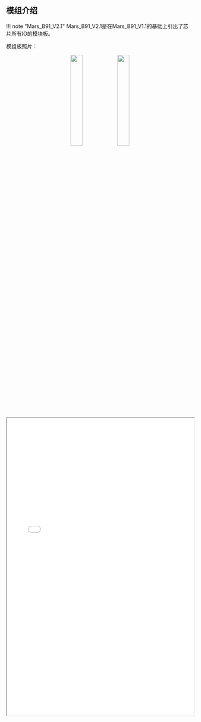 ## 模组介绍

!!! note "Mars_B91_V2.1"
    Mars_B91_V2.1是在Mars_B91_V1.1的基础上引出了芯片所有IO的模块板。

  模组板照片：
<div class="div_center" style="text-align:center"> 
<img src="../../Resource/Mars_B91_Model_B_V1.0/images/Mars_B91_V2.1_Fornt_3D.png" class="image" style="width:25%"><img src="../../Resource/Mars_B91_Model_B_V1.0/images/Mars_B91_V2.1_Back_3D.png" class="image" style="width:25%">
</div>
<iframe loading="lazy" src="../../Resource/Mars_B91_Model_B_V1.0/doc/Mars_B91_V2.1_ibom.html" width="100%" height="800"></iframe>
</div>
